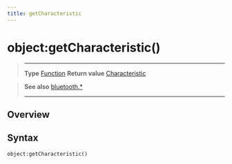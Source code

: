 ```yaml
---
title: getCharacteristic
---
```

# object:getCharacteristic()

> --------------------- ------------------------------------------------------------------------------------------
> __Type__              [Function](https://docs.coronalabs.com/api/type/Function.html)
> __Return value__      [Characteristic](/plugin/bluetooth/type/Characteristic/)


> __See also__          [bluetooth.*](/plugin/bluetooth/)
> --------------------- ------------------------------------------------------------------------------------------

## Overview

## Syntax

	object:getCharacteristic()

